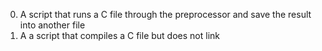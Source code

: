 0. A script that runs a C file through the preprocessor and save the result into another file
1. A a script that compiles a C file but does not link
